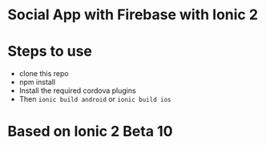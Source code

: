 # Social App with Firebase with Ionic 2

# Steps to use
* clone this repo
* npm install
* Install the required cordova plugins
* Then ```ionic build android``` or ```ionic build ios```

# Based on Ionic 2 Beta 10